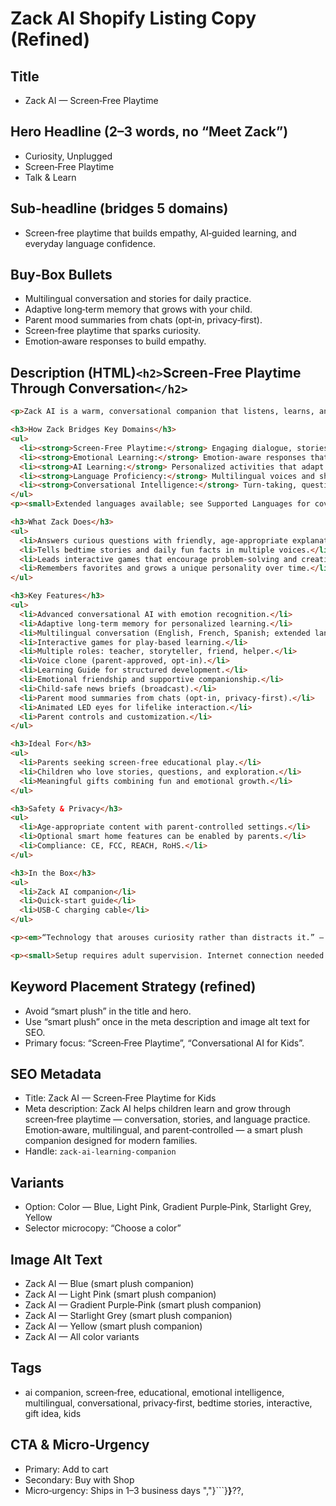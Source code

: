 # Zack AI Shopify Listing Copy (Refined)

## Title

- Zack AI — Screen‑Free Playtime

## Hero Headline (2–3 words, no “Meet Zack”)

- Curiosity, Unplugged
- Screen‑Free Playtime
- Talk & Learn

## Sub‑headline (bridges 5 domains)

- Screen‑free playtime that builds empathy, AI‑guided learning, and everyday language confidence.

## Buy‑Box Bullets

- Multilingual conversation and stories for daily practice.
- Adaptive long‑term memory that grows with your child.
- Parent mood summaries from chats (opt‑in, privacy‑first).
- Screen‑free playtime that sparks curiosity.
- Emotion‑aware responses to build empathy.

## Description (HTML)`<h2>`Screen‑Free Playtime Through Conversation`</h2>`

```html
<p>Zack AI is a warm, conversational companion that listens, learns, and plays. With emotion recognition and animated eyes, Zack turns everyday questions into discovery — from friendly explanations to imaginative stories and gentle language practice.</p>

<h3>How Zack Bridges Key Domains</h3>
<ul>
  <li><strong>Screen‑Free Playtime:</strong> Engaging dialogue, stories, and games without tablets.</li>
  <li><strong>Emotional Learning:</strong> Emotion‑aware responses that encourage empathy and self‑expression.</li>
  <li><strong>AI Learning:</strong> Personalized activities that adapt to your child’s interests.</li>
  <li><strong>Language Proficiency:</strong> Multilingual voices and short daily practice sessions.</li>
  <li><strong>Conversational Intelligence:</strong> Turn‑taking, questioning, and storytelling for confident communication.</li>
</ul>
<p><small>Extended languages available; see Supported Languages for coverage.</small></p>

<h3>What Zack Does</h3>
<ul>
  <li>Answers curious questions with friendly, age‑appropriate explanations.</li>
  <li>Tells bedtime stories and daily fun facts in multiple voices.</li>
  <li>Leads interactive games that encourage problem‑solving and creativity.</li>
  <li>Remembers favorites and grows a unique personality over time.</li>
</ul>

<h3>Key Features</h3>
<ul>
  <li>Advanced conversational AI with emotion recognition.</li>
  <li>Adaptive long‑term memory for personalized learning.</li>
  <li>Multilingual conversation (English, French, Spanish; extended languages available).</li>
  <li>Interactive games for play‑based learning.</li>
  <li>Multiple roles: teacher, storyteller, friend, helper.</li>
  <li>Voice clone (parent‑approved, opt‑in).</li>
  <li>Learning Guide for structured development.</li>
  <li>Emotional friendship and supportive companionship.</li>
  <li>Child‑safe news briefs (broadcast).</li>
  <li>Parent mood summaries from chats (opt‑in, privacy‑first).</li>
  <li>Animated LED eyes for lifelike interaction.</li>
  <li>Parent controls and customization.</li>
</ul>

<h3>Ideal For</h3>
<ul>
  <li>Parents seeking screen‑free educational play.</li>
  <li>Children who love stories, questions, and exploration.</li>
  <li>Meaningful gifts combining fun and emotional growth.</li>
</ul>

<h3>Safety & Privacy</h3>
<ul>
  <li>Age‑appropriate content with parent‑controlled settings.</li>
  <li>Optional smart home features can be enabled by parents.</li>
  <li>Compliance: CE, FCC, REACH, RoHS.</li>
</ul>

<h3>In the Box</h3>
<ul>
  <li>Zack AI companion</li>
  <li>Quick‑start guide</li>
  <li>USB‑C charging cable</li>
</ul>

<p><em>“Technology that arouses curiosity rather than distracts it.” — Gary Abitbol, Founder</em></p>

<p><small>Setup requires adult supervision. Internet connection needed for updates. Content varies by parent settings.</small></p>
```

## Keyword Placement Strategy (refined)

- Avoid “smart plush” in the title and hero.
- Use “smart plush” once in the meta description and image alt text for SEO.
- Primary focus: “Screen‑Free Playtime”, “Conversational AI for Kids”.

## SEO Metadata

- Title: Zack AI — Screen‑Free Playtime for Kids
- Meta description: Zack AI helps children learn and grow through screen‑free playtime — conversation, stories, and language practice. Emotion‑aware, multilingual, and parent‑controlled — a smart plush companion designed for modern families.
- Handle: `zack-ai-learning-companion`

## Variants

- Option: Color — Blue, Light Pink, Gradient Purple‑Pink, Starlight Grey, Yellow
- Selector microcopy: “Choose a color”

## Image Alt Text

- Zack AI — Blue (smart plush companion)
- Zack AI — Light Pink (smart plush companion)
- Zack AI — Gradient Purple‑Pink (smart plush companion)
- Zack AI — Starlight Grey (smart plush companion)
- Zack AI — Yellow (smart plush companion)
- Zack AI — All color variants

## Tags

- ai companion, screen‑free, educational, emotional intelligence, multilingual, conversational, privacy‑first, bedtime stories, interactive, gift idea, kids

## CTA & Micro‑Urgency

- Primary: Add to cart
- Secondary: Buy with Shop
- Micro‑urgency: Ships in 1–3 business days
  ","}```}**}**??,

